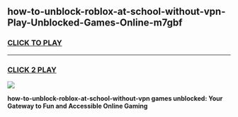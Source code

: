 
## how-to-unblock-roblox-at-school-without-vpn-Play-Unblocked-Games-Online-m7gbf
<h3>
<a href="https://premium76.site?title=how-to-unblock-roblox-at-school-without-vpn&ref=25A">CLICK TO PLAY</a></h3>
<hr>

<h3>
<a href="https://premium76.site?title=how-to-unblock-roblox-at-school-without-vpn&ref=25A">CLICK 2 PLAY</a>
  
</h3>

<a href="https://premium76.site?title=how-to-unblock-roblox-at-school-without-vpn&ref=25A"><img src="https://clearcache.store/games.png"></a>


**how-to-unblock-roblox-at-school-without-vpn games unblocked: Your Gateway to Fun and Accessible Online Gaming**
